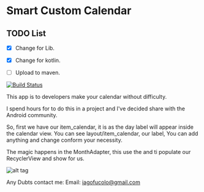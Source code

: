 # Smart Custom Calendar

## TODO List
- [x] Change for Lib.
- [x] Change for kotlin.
- [ ] Upload to maven.


[![Build Status](https://play.google.com/intl/en_us/badges/images/generic/en_badge_web_generic.png)](https://play.google.com/store/apps/details?id=example.com.customcalendar)



This app is to developers make your calendar without difficulty.


I spend hours for to do this in a project and I've decided share with the Android community.


So, first we have our item_calendar, it is as the day label will appear inside the calendar view.
You can see layout/item_calendar, our label, You can add anything and change conform your necessity.


The magic happens in the MonthAdapter, this use the and ti populate our RecyclerView and show for us.


![alt tag](https://github.com/ifucolo/Custom-Calendar-View-Android/blob/master/CustomCalendar/screnshot.png)

Any Dubts contact me:
Email: iagofucolo@gmail.com
